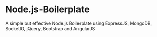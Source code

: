 Node.js-Boilerplate
===================

A simple but effective Node.js Boilerplate using ExpressJS, MongoDB, SocketIO, jQuery, Bootstrap and AngularJS 
